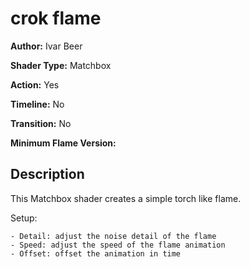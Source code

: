# crok flame

**Author:** Ivar Beer

**Shader Type:** Matchbox

**Action:** Yes

**Timeline:** No

**Transition:** No

**Minimum Flame Version:** 


## Description
This Matchbox shader creates a simple torch like flame.

Setup:

    - Detail: adjust the noise detail of the flame
    - Speed: adjust the speed of the flame animation
    - Offset: offset the animation in time
